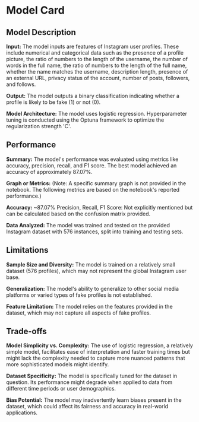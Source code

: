 # Model Card
## Model Description
**Input:** The model inputs are features of Instagram user profiles. These include numerical and categorical data such as the presence of a profile picture, the ratio of numbers to the length of the username, the number of words in the full name, the ratio of numbers to the length of the full name, whether the name matches the username, description length, presence of an external URL, privacy status of the account, number of posts, followers, and follows.

**Output:** The model outputs a binary classification indicating whether a profile is likely to be fake (1) or not (0).

**Model Architecture:** The model uses logistic regression. Hyperparameter tuning is conducted using the Optuna framework to optimize the regularization strength 'C'.

## Performance
**Summary:** The model's performance was evaluated using metrics like accuracy, precision, recall, and F1 score. The best model achieved an accuracy of approximately 87.07%.

**Graph or Metrics:** (Note: A specific summary graph is not provided in the notebook. The following metrics are based on the notebook's reported performance.)

**Accuracy:** ~87.07%
Precision, Recall, F1 Score: Not explicitly mentioned but can be calculated based on the confusion matrix provided.

**Data Analyzed:** The model was trained and tested on the provided Instagram dataset with 576 instances, split into training and testing sets.

## Limitations
**Sample Size and Diversity:** The model is trained on a relatively small dataset (576 profiles), which may not represent the global Instagram user base.

**Generalization:** The model's ability to generalize to other social media platforms or varied types of fake profiles is not established.

**Feature Limitation:** The model relies on the features provided in the dataset, which may not capture all aspects of fake profiles.

## Trade-offs
**Model Simplicity vs. Complexity:** The use of logistic regression, a relatively simple model, facilitates ease of interpretation and faster training times but might lack the complexity needed to capture more nuanced patterns that more sophisticated models might identify.

**Dataset Specificity:** The model is specifically tuned for the dataset in question. Its performance might degrade when applied to data from different time periods or user demographics.

**Bias Potential:** The model may inadvertently learn biases present in the dataset, which could affect its fairness and accuracy in real-world applications.

